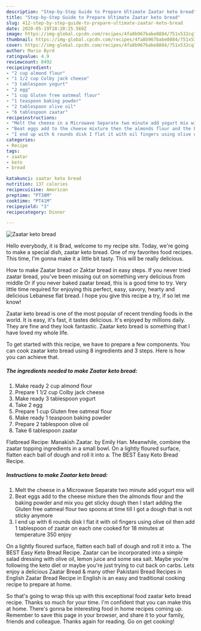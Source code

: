 ```yaml
---
description: "Step-by-Step Guide to Prepare Ultimate Zaatar keto bread"
title: "Step-by-Step Guide to Prepare Ultimate Zaatar keto bread"
slug: 412-step-by-step-guide-to-prepare-ultimate-zaatar-keto-bread
date: 2020-05-19T18:20:25.568Z
image: https://img-global.cpcdn.com/recipes/4fa8b967babe8884/751x532cq70/zaatar-keto-bread-recipe-main-photo.jpg
thumbnail: https://img-global.cpcdn.com/recipes/4fa8b967babe8884/751x532cq70/zaatar-keto-bread-recipe-main-photo.jpg
cover: https://img-global.cpcdn.com/recipes/4fa8b967babe8884/751x532cq70/zaatar-keto-bread-recipe-main-photo.jpg
author: Mario Byrd
ratingvalue: 4.9
reviewcount: 8492
recipeingredient:
- "2 cup almond flour"
- "1 1/2 cup Colby jack cheese"
- "3 tablespoon yogurt"
- "2 egg"
- "1 cup Gluten free oatmeal flour"
- "1 teaspoon baking powder"
- "2 tablespoon olive oil"
- "6 tablespoon zaatar"
recipeinstructions:
- "Melt the cheese in a Microwave Separate two minute add yogurt mix will"
- "Beat eggs add to the cheese mixture then the almonds flour and the baking powder and mix you get sticky dough then I start adding the Gluten free oatmeal flour two spoons at time till I got a dough that is not sticky anymore"
- "I end up with 6 rounds disk I flat it with oil fingers using olive oil then add 1 tablespoon of zaatar on each one cooked for 18 minutes at temperature 350 enjoy"
categories:
- Recipe
tags:
- zaatar
- keto
- bread

katakunci: zaatar keto bread 
nutrition: 137 calories
recipecuisine: American
preptime: "PT38M"
cooktime: "PT41M"
recipeyield: "3"
recipecategory: Dinner

---
```



![Zaatar keto bread](https://img-global.cpcdn.com/recipes/4fa8b967babe8884/751x532cq70/zaatar-keto-bread-recipe-main-photo.jpg)

Hello everybody, it is Brad, welcome to my recipe site. Today, we're going to make a special dish, zaatar keto bread. One of my favorites food recipes. This time, I'm gonna make it a little bit tasty. This will be really delicious.

How to make Zaatar bread or Zaktar bread in easy steps. If you never tried zaatar bread, you&#39;ve been missing out on something very delicious from middle Or if you never baked zaatar bread, this is a good time to try. Very little time required for enjoying this perfect, easy, savory, hearty and delicious Lebanese flat bread. I hope you give this recipe a try, if so let me know!

Zaatar keto bread is one of the most popular of recent trending foods in the world. It is easy, it's fast, it tastes delicious. It's enjoyed by millions daily. They are fine and they look fantastic. Zaatar keto bread is something that I have loved my whole life.


To get started with this recipe, we have to prepare a few components. You can cook zaatar keto bread using 8 ingredients and 3 steps. Here is how you can achieve that.

<!--inarticleads1-->

##### The ingredients needed to make Zaatar keto bread:

1. Make ready 2 cup almond flour
1. Prepare 1 1/2 cup Colby jack cheese
1. Make ready 3 tablespoon yogurt
1. Take 2 egg
1. Prepare 1 cup Gluten free oatmeal flour
1. Make ready 1 teaspoon baking powder
1. Prepare 2 tablespoon olive oil
1. Take 6 tablespoon zaatar


Flatbread Recipe: Manakish Zaatar. by Emily Han. Meanwhile, combine the zaatar topping ingredients in a small bowl. On a lightly floured surface, flatten each ball of dough and roll it into a. The BEST Easy Keto Bread Recipe. 

<!--inarticleads2-->

##### Instructions to make Zaatar keto bread:

1. Melt the cheese in a Microwave Separate two minute add yogurt mix will
1. Beat eggs add to the cheese mixture then the almonds flour and the baking powder and mix you get sticky dough then I start adding the Gluten free oatmeal flour two spoons at time till I got a dough that is not sticky anymore
1. I end up with 6 rounds disk I flat it with oil fingers using olive oil then add 1 tablespoon of zaatar on each one cooked for 18 minutes at temperature 350 enjoy


On a lightly floured surface, flatten each ball of dough and roll it into a. The BEST Easy Keto Bread Recipe. Zaatar can be incorporated into a simple salad dressing with olive oil, lemon juice and some sea salt. Maybe you&#39;re following the keto diet or maybe you&#39;re just trying to cut back on carbs. Lets enjoy a delicious Zaatar Bread &amp; many other Pakistani Bread Recipes in English Zaatar Bread Recipe in English is an easy and traditional cooking recipe to prepare at home. 

So that's going to wrap this up with this exceptional food zaatar keto bread recipe. Thanks so much for your time. I'm confident that you can make this at home. There's gonna be interesting food in home recipes coming up. Remember to save this page in your browser, and share it to your family, friends and colleague. Thanks again for reading. Go on get cooking!
